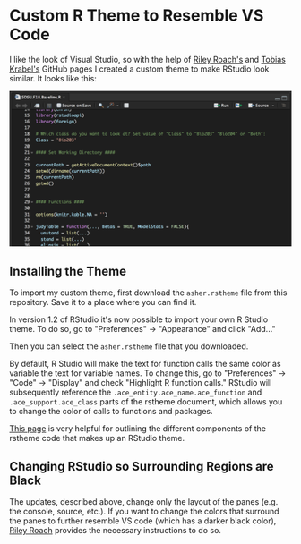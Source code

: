 # Custom R Theme to Resemble VS Code

I like the look of Visual Studio, so with the help of [Riley Roach's](https://github.com/riley-roach/RStudio-Customizations) and [Tobias Krabel's](https://github.com/tkrabel/rstudio_atom_theme) GitHub pages I created a custom theme to make RStudio look similar. It looks like this:

![NewLook](images/RStudioAsherAppearance.png)

## Installing the Theme

To import my custom theme, first download the `asher.rstheme` file from this repository. Save it to a place where you can find it.

In version 1.2 of RStudio it's now possible to import your own R Studio theme. To do so, go to "Preferences" -> "Appearance" and click "Add..."

Then you can select the `asher.rstheme` file that you downloaded. 

By default, R Studio will make the text for function calls the same color as variable the text for variable names. To change this, go to "Preferences" -> "Code" -> "Display" and check "Highlight R function calls." RStudio will subsequently reference the `.ace_entity.ace_name.ace_function` and `.ace_support.ace_class` parts of the rstheme document, which allows you to change the color of calls to functions and packages.

[This page](https://rstudio.github.io/rstudio-extensions/rstudio-theme-creation.html) is very helpful for outlining the different components of the rstheme code that makes up an RStudio theme.

## Changing RStudio so Surrounding Regions are Black

The updates, described above, change only the layout of the panes (e.g. the console, source, etc.). If you want to change the colors that surround the panes to further resemble VS code (which has a darker black color), [Riley Roach](https://github.com/riley-roach/RStudio-Customizations) provides the necessary instructions to do so.
